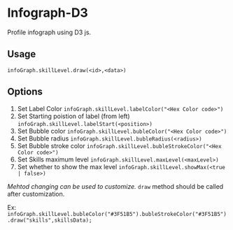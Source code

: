 # Infograph-D3
Profile infograph using D3 js.

## Usage
`infoGraph.skillLevel.draw(<id>,<data>)`

## Options 
1. Set Label Color `infoGraph.skillLevel.labelColor("<Hex Color code>")`
2. Set Starting poistion of label (from left) `infoGraph.skillLevel.labelStart(<position>)`
3. Set Bubble color `infoGraph.skillLevel.bubleColor("<Hex Color code>")`
4. Set Bubble radius `infoGraph.skillLevel.bubleRadius(<radius>)`
5. Set Bubble stroke color `infoGraph.skillLevel.bubleStrokeColor("<Hex Color code>")`
6. Set Skills maximum level `infoGraph.skillLevel.maxLevel(<maxLevel>)`
7. Set whether to show the max level `infoGraph.skillLevel.showMax(<true | false>)`

*Mehtod changing can be used to customize.*
`draw` method should be called after customization.

Ex:
`infoGraph.skillLevel.bubleColor("#3F51B5").bubleStrokeColor("#3F51B5").draw("skills",skillsData);`
